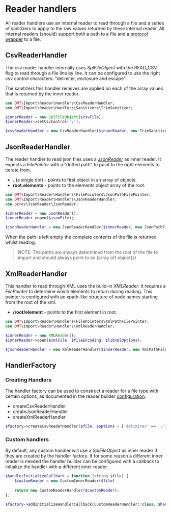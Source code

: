 # Reader handlers

All reader handlers use an internal reader to read through a file and a series of sanitizers to apply to the raw values 
returned by these internal reader. All internal readers (should) support both a path to a file and a 
[protocol wrapper](https://www.php.net/manual/en/wrappers.php) to a file.   

## CsvReaderHandler

The csv reader handler internally uses _SplFileObject_ with the READ_CSV flag to read through a file line by line. It 
can be configured to use the right csv control characters: "delimiter, enclosure and escape".

The sanitizers this handler receives are applied on each of the array values that is returned by the inner reader.

```php
use DMT\Import\Reader\Handlers\CsvReaderHandler;
use DMT\Import\Reader\Handlers\Sanitizers\TrimSanitizer;

$innerReader = new SplFileObject($csvFile);
$innerReader->setCsvControl(';');

$csvReaderHandler = new CsvReaderHandler($innerReader, new TrimSanitizer()); 
```

## JsonReaderHandler

The reader handler to read json files uses a _[JsonReader](https://github.com/pcrov/JsonReader)_ as inner reader. It 
expects a _FilePointer_ with a "dotted path" to point to the right elements to iterate from.

 * **.** (a single dot) - points to first object in an array of objects.
 * **root.elements** - points to the elements object array of the root.  

```php
use DMT\Import\Reader\Handlers\FilePointers\JsonPathFilePointer;
use DMT\Import\Reader\Handlers\JsonReaderHandler;
use pcrov\JsonReader\JsonReader;

$innerReader = new JsonReader();
$innerReader->open($jsonFile);

$jsonReaderHandler = new JsonReaderHandler($innerReader, new JsonPathFilePointer($path));
```

When the path is left empty the complete contents of the file is returned whilst reading.

> NOTE: The paths are always determined from the root of the file to import and should always point to an (array of) 
object(s)

## XmlReaderHandler

This handler to read through XML uses the build-in _XMLReader_. It requires a _FilePointer_ to determine which elements 
to return during reading. This pointer is configured with  an xpath-like structure of node names starting from the root 
of the xml.

 * **/root/element** - points to the first element in root.

```php
use DMT\Import\Reader\Handlers\FilePointers\XmlPathFilePointer;
use DMT\Import\Reader\Handlers\XmlReaderHandler;

$innerReader = new XMLReader();
$innerReader->open($xmlFile, $fileEncoding, $libxmlOptions);

$jsonReaderHandler = new XmlReaderHandler($innerReader, new XmlPathFilePointer($path));
```

## HandlerFactory

### Creating Handlers

The handler factory can be used to construct a reader for a file type with certain options, as documented in the
reader builder [configuration](reader-builder.md#configuration).

 * createCsvReaderHandler
 * createJsonReaderHandler
 * createXmlReaderHandler

```php
$factory->createCsvReaderHandler($file, $options = ['delimiter' => ';']); 
```

### Custom handlers

By default, any custom handler will use a _SplFileObject_ as inner reader if they are created by the handler factory. If
for some reason a different inner reader is needed the handler builder can be configured with a callback to initialize 
the handler with a different inner reader.

```php
$handlerInitializeCallback = function (string $file) {
    $customReader = new CustomInnerReader($file)
    
    return new CustomReaderHandler($customReader);
};

$factory->addInitializeHandlerCallback(CustomReaderHandler::class, $handlerInitializeCallback);
```
